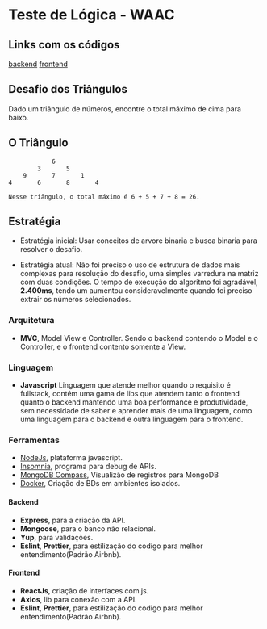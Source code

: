 # Teste de Lógica - WAAC 

## Links com os códigos
[backend](https://github.com/SilvaMesquitaBruno/waac-backend-triangulos)
[frontend](https://github.com/SilvaMesquitaBruno/waac-frontend-triangulos)

## Desafio dos Triângulos

Dado um triângulo de números, encontre o total máximo de cima para baixo.

## O Triângulo

                6
            3       5
        9       7       1
    4       6       8       4    

    Nesse triângulo, o total máximo é 6 + 5 + 7 + 8 = 26.
 
## Estratégia

- Estratégia inicial: Usar conceitos de arvore binaria e busca binaria para resolver o desafio.

- Estratégia atual: Não foi preciso o uso de estrutura de dados mais complexas para resolução do desafio, uma simples varredura na matriz com duas condições. O tempo de execução do algoritmo foi agradável, **2.400ms**, tendo um aumentou consideravelmente quando foi preciso extrair os números selecionados.

### Arquitetura

- **MVC**, Model View e Controller.
Sendo o backend contendo o Model e o Controller, e o frontend contento somente a View.


### Linguagem

- **Javascript**
Linguagem que atende melhor quando o requisito é fullstack, contém uma gama de libs que atendem tanto o frontend quanto o backend mantendo uma boa performance e produtividade, sem necessidade de saber e aprender mais de uma linguagem, como uma linguagem para o backend e outra linguagem para o frontend.

### Ferramentas

- [NodeJs](https://nodejs.org/en/), plataforma javascript.
- [Insomnia](https://insomnia.rest/), programa para debug de APIs.
- [MongoDB Compass](https://www.mongodb.com/products/compass), Visualizão de registros para MongoDB
- [Docker](https://www.docker.com/), Criação de BDs em ambientes isolados.

#### Backend

- **Express**, para a criação da API.
- **Mongoose**, para o banco não relacional.
- **Yup**, para validações. 
- **Eslint**, **Prettier**, para estilização do codigo para melhor entendimento(Padrão Airbnb).

#### Frontend
    
- **ReactJs**, criação de interfaces com js.
- **Axios**, lib para conexão com a API.
- **Eslint**, **Prettier**, para estilização do codigo para melhor entendimento(Padrão Airbnb).

